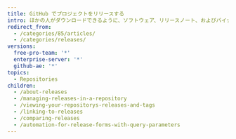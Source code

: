 ```yaml
---
title: GitHub でプロジェクトをリリースする
intro: ほかの人がダウンロードできるように、ソフトウェア、リリースノート、およびバイナリファイルをパッケージ化したリリースを作成できます。
redirect_from:
  - /categories/85/articles/
  - /categories/releases/
versions:
  free-pro-team: '*'
  enterprise-server: '*'
  github-ae: '*'
topics:
  - Repositories
children:
  - /about-releases
  - /managing-releases-in-a-repository
  - /viewing-your-repositorys-releases-and-tags
  - /linking-to-releases
  - /comparing-releases
  - /automation-for-release-forms-with-query-parameters
---
```


